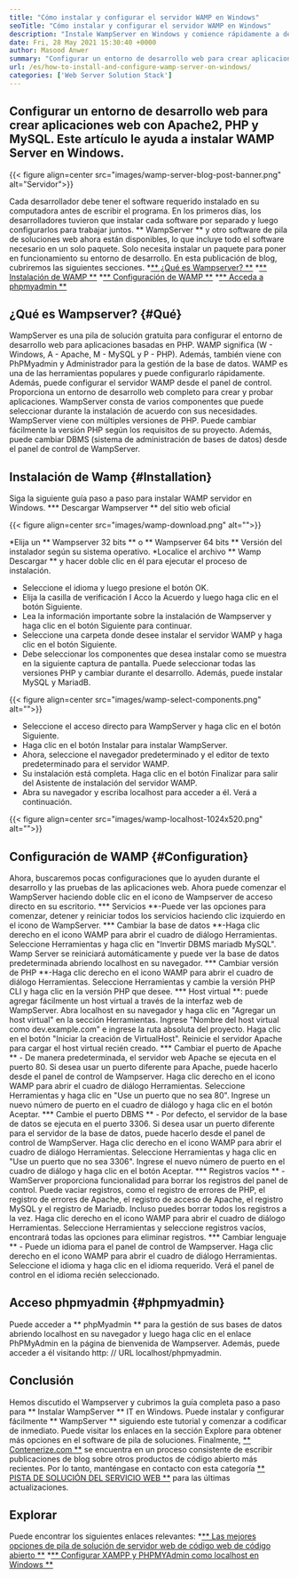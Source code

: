 ```yaml
---
title: "Cómo instalar y configurar el servidor WAMP en Windows" 
seoTitle: "Cómo instalar y configurar el servidor WAMP en Windows" 
description: "Instale WampServer en Windows y comience rápidamente a desarrollar aplicaciones web basadas en PHP. Wamp Server está disponible para Windows 32 y 64 bits." 
date: Fri, 28 May 2021 15:30:40 +0000
author: Masood Anwer
summary: "Configurar un entorno de desarrollo web para crear aplicaciones web con Apache2, PHP y MySQL. Este artículo le ayuda a instalar WAMP Server en Windows." 
url: /es/how-to-install-and-configure-wamp-server-on-windows/
categories: ['Web Server Solution Stack']
---
```


## Configurar un entorno de desarrollo web para crear aplicaciones web con Apache2, PHP y MySQL. Este artículo le ayuda a instalar WAMP Server en Windows.

{{< figure align=center src="images/wamp-server-blog-post-banner.png" alt="Servidor">}}

Cada desarrollador debe tener el software requerido instalado en su computadora antes de escribir el programa. En los primeros días, los desarrolladores tuvieron que instalar cada software por separado y luego configurarlos para trabajar juntos. ** WampServer ** y otro software de pila de soluciones web ahora están disponibles, lo que incluye todo el software necesario en un solo paquete. Solo necesita instalar un paquete para poner en funcionamiento su entorno de desarrollo.
En esta publicación de blog, cubriremos las siguientes secciones.
  *[** ¿Qué es Wampserver? **][1]
  *[** Instalación de WAMP **][2]
  *[** Configuración de WAMP **][3]
  *[** Acceda a phpmyadmin **][4]

## ¿Qué es Wampserver? {#Qué}
WampServer es una pila de solución gratuita para configurar el entorno de desarrollo web para aplicaciones basadas en PHP. WAMP significa (W - Windows, A - Apache, M - MySQL y P - PHP). Además, también viene con PhPMyadmin y Administrador para la gestión de la base de datos. WAMP es una de las herramientas populares y puede configurarlo rápidamente. Además, puede configurar el servidor WAMP desde el panel de control. Proporciona un entorno de desarrollo web completo para crear y probar aplicaciones. WampServer consta de varios componentes que puede seleccionar durante la instalación de acuerdo con sus necesidades. WampServer viene con múltiples versiones de PHP. Puede cambiar fácilmente la versión PHP según los requisitos de su proyecto. Además, puede cambiar DBMS (sistema de administración de bases de datos) desde el panel de control de WampServer.

## Instalación de Wamp {#Installation}
Siga la siguiente guía paso a paso para instalar WAMP servidor en Windows.
  *** Descargar Wampserver ** del sitio web oficial

{{< figure align=center src="images/wamp-download.png" alt="">}}

  *Elija un ** Wampserver 32 bits ** o ** Wampserver 64 bits ** Versión del instalador según su sistema operativo.
  *Localice el archivo ** Wamp Descargar ** y hacer doble clic en él para ejecutar el proceso de instalación.
  * Seleccione el idioma y luego presione el botón OK.
  * Elija la casilla de verificación I Acco la Acuerdo y luego haga clic en el botón Siguiente.
  * Lea la información importante sobre la instalación de Wampserver y haga clic en el botón Siguiente para continuar.
  * Seleccione una carpeta donde desee instalar el servidor WAMP y haga clic en el botón Siguiente.
  * Debe seleccionar los componentes que desea instalar como se muestra en la siguiente captura de pantalla. Puede seleccionar todas las versiones PHP y cambiar durante el desarrollo. Además, puede instalar MySQL y MariadB.

{{< figure align=center src="images/wamp-select-components.png" alt="">}}

  * Seleccione el acceso directo para WampServer y haga clic en el botón Siguiente.
  * Haga clic en el botón Instalar para instalar WampServer.
  * Ahora, seleccione el navegador predeterminado y el editor de texto predeterminado para el servidor WAMP.
  * Su instalación está completa. Haga clic en el botón Finalizar para salir del Asistente de instalación del servidor WAMP.
  * Abra su navegador y escriba localhost para acceder a él. Verá a continuación.

{{< figure align=center src="images/wamp-localhost-1024x520.png" alt="">}}


## Configuración de WAMP {#Configuration}
Ahora, buscaremos pocas configuraciones que lo ayuden durante el desarrollo y las pruebas de las aplicaciones web. Ahora puede comenzar el WampServer haciendo doble clic en el icono de Wampserver de acceso directo en su escritorio.
  *** Servicios **-Puede ver las opciones para comenzar, detener y reiniciar todos los servicios haciendo clic izquierdo en el icono de WampServer.
  *** Cambiar la base de datos **-Haga clic derecho en el icono WAMP para abrir el cuadro de diálogo Herramientas. Seleccione Herramientas y haga clic en "Invertir DBMS mariadb MySQL". Wamp Server se reiniciará automáticamente y puede ver la base de datos predeterminada abriendo localhost en su navegador.
  *** Cambiar versión de PHP **-Haga clic derecho en el icono WAMP para abrir el cuadro de diálogo Herramientas. Seleccione Herramientas y cambie la versión PHP CLI y haga clic en la versión PHP que desee.
  *** Host virtual **: puede agregar fácilmente un host virtual a través de la interfaz web de WampServer. Abra localhost en su navegador y haga clic en "Agregar un host virtual" en la sección Herramientas. Ingrese "Nombre del host virtual como dev.example.com" e ingrese la ruta absoluta del proyecto. Haga clic en el botón "Iniciar la creación de VirtualHost". Reinicie el servidor Apache para cargar el host virtual recién creado.
  *** Cambiar el puerto de Apache ** - De manera predeterminada, el servidor web Apache se ejecuta en el puerto 80. Si desea usar un puerto diferente para Apache, puede hacerlo desde el panel de control de Wampserver. Haga clic derecho en el icono WAMP para abrir el cuadro de diálogo Herramientas. Seleccione Herramientas y haga clic en "Use un puerto que no sea 80". Ingrese un nuevo número de puerto en el cuadro de diálogo y haga clic en el botón Aceptar.
  *** Cambie el puerto DBMS ** - Por defecto, el servidor de la base de datos se ejecuta en el puerto 3306. Si desea usar un puerto diferente para el servidor de la base de datos, puede hacerlo desde el panel de control de WampServer. Haga clic derecho en el icono WAMP para abrir el cuadro de diálogo Herramientas. Seleccione Herramientas y haga clic en "Use un puerto que no sea 3306". Ingrese el nuevo número de puerto en el cuadro de diálogo y haga clic en el botón Aceptar.
  *** Registros vacíos ** - WamServer proporciona funcionalidad para borrar los registros del panel de control. Puede vaciar registros, como el registro de errores de PHP, el registro de errores de Apache, el registro de acceso de Apache, el registro MySQL y el registro de Mariadb. Incluso puedes borrar todos los registros a la vez. Haga clic derecho en el icono WAMP para abrir el cuadro de diálogo Herramientas. Seleccione Herramientas y seleccione registros vacíos, encontrará todas las opciones para eliminar registros.
  *** Cambiar lenguaje ** - Puede un idioma para el panel de control de Wampserver. Haga clic derecho en el icono WAMP para abrir el cuadro de diálogo Herramientas. Seleccione el idioma y haga clic en el idioma requerido. Verá el panel de control en el idioma recién seleccionado.

## Acceso phpmyadmin {#phpmyadmin}
Puede acceder a ** phpMyadmin ** para la gestión de sus bases de datos abriendo localhost en su navegador y luego haga clic en el enlace PhPMyAdmin en la página de bienvenida de Wampserver. Además, puede acceder a él visitando http: // URL localhost/phpmyadmin.

## Conclusión
Hemos discutido el Wampserver y cubrimos la guía completa paso a paso para ** Instalar WampServer ** IT en Windows. Puede instalar y configurar fácilmente ** WampServer ** siguiendo este tutorial y comenzar a codificar de inmediato. Puede visitar los enlaces en la sección Explore para obtener más opciones en el software de pila de soluciones.
Finalmente, [** Contenerize.com **][5] se encuentra en un proceso consistente de escribir publicaciones de blog sobre otros productos de código abierto más recientes. Por lo tanto, manténgase en contacto con esta categoría [** PISTA DE SOLUCIÓN DEL SERVICIO WEB **][6] para las últimas actualizaciones.

## Explorar
Puede encontrar los siguientes enlaces relevantes:
  *[** Las mejores opciones de pila de solución de servidor web de código web de código abierto **][7]
  *[** Configurar XAMPP y PHPMYAdmin como localhost en Windows **][8]

  
[1]: #What
[2]: #Installation
[3]: #Configuration
[4]: #phpMyAdmin
[5]: https://containerize.com
[6]: https://blog.containerize.com/category/web-server-solution-stack/
[7]: https://products.containerize.com/solution-stack/
[8]: https://blog.containerize.com/database-management-software/how-to-setup-xampp-and-phpmyadmin-as-localhost-on-windows/
